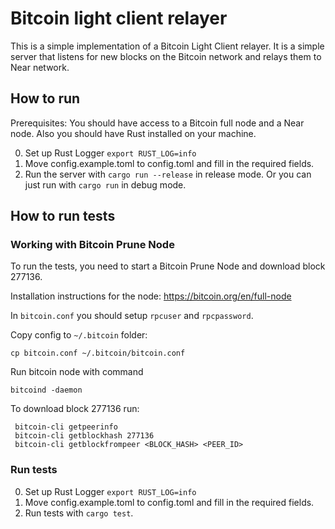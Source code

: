 # Bitcoin light client relayer

This is a simple implementation of a Bitcoin Light Client relayer. 
It is a simple server that listens for new blocks on the Bitcoin network and relays them to Near network.

## How to run

Prerequisites: You should have access to a Bitcoin full node and a Near node. Also you should have Rust installed on your machine.

0. Set up Rust Logger `export RUST_LOG=info`
1. Move config.example.toml to config.toml and fill in the required fields.
2. Run the server with `cargo run --release` in release mode. Or you can just run with `cargo run` in debug mode.

## How to run tests
### Working with Bitcoin Prune Node
To run the tests, you need to start a Bitcoin Prune Node and download block 277136.

Installation instructions for the node: https://bitcoin.org/en/full-node

In `bitcoin.conf` you should setup `rpcuser` and `rpcpassword`. 

Copy config to `~/.bitcoin` folder:
```
cp bitcoin.conf ~/.bitcoin/bitcoin.conf
```

Run bitcoin node with command
```shell
bitcoind -daemon
```

To download block 277136 run: 
```shell
 bitcoin-cli getpeerinfo
 bitcoin-cli getblockhash 277136
 bitcoin-cli getblockfrompeer <BLOCK_HASH> <PEER_ID>
```

### Run tests
0. Set up Rust Logger `export RUST_LOG=info`
1. Move config.example.toml to config.toml and fill in the required fields.
2. Run tests with `cargo test`.
